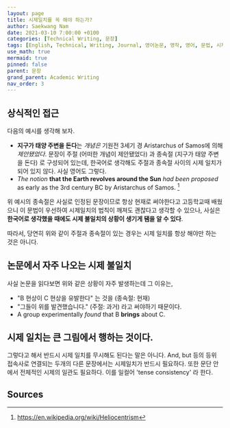 ```yaml
---
layout: page
title: 시제일치를 꼭 해야 하는가?
author: Saekwang Nam
date: 2021-03-10 7:00:00 +0100
categories: [Technical Writing, 문장]
tags: [English, Technical, Writing, Journal, 영어논문, 영작, 영어, 문법, 시제 일치, tense agreement, tense consistency]
use_math: true
mermaid: true
pinned: false
parent: 문장
grand_parent: Academic Writing
nav_order: 3
---
```


## 상식적인 접근
다음의 예시를 생각해 보자.
- **지구가 태양 주변을 돈다**는 *개념은* 기원전 3세기 경 Aristarchus of Samos에 의해 *제안됐었다*.
문장이 주절 (어떠한 개념이 제안됐었다) 과 종속절 (지구가 태양 주변을 돈다) 로 구성되어 있는데, 한국어로 생각해도 주절과 종속절 사이의 시제 일치가 되어 있지 않다. 사실 영어도 그렇다.
- *The notion* **that the Earth revolves around the Sun** *had been proposed* as early as the 3rd century BC by Aristarchus of Samos. [^fn_1]

위 예시의 종속절은 사실로 인정된 문장이므로 항상 현재로 써야한다고 고등학교때 배웠으니 이 문법이 우선하여 시제일치의 법칙이 깨져도 괜찮다고 생각할 수 있으나, 사실은 **한국어로 생각했을 때에도 시제 불일치의 상황이 생기게 됌을 알 수 있다**.

따라서, 당연히 위와 같이 주절과 종속절이 있는 경우는 시제 일치를 항상 해야만 하는 것은 아니다.

## 논문에서 자주 나오는 시제 불일치
사실 논문을 읽다보면 위와 같은 상황이 자주 발생하는데 그 이유는,
- "B 현상이 C 현상을 유발한다" 는 것을 (종속절: 현재)
- "그들이 위를 발견했습니다." (주절: 과거) 라고 써야하기 때문이다.
- A group experimentally *found* that B **brings** about C.

## 시제 일치는 큰 그림에서 행하는 것이다.
그렇다고 해서 반드시 시제 일치를 무시해도 된다는 말은 아니다. And, but 등의 등위 접속사로 연결되는 두개의 다른 문장에서는 시제일치가 반드시 필요하다. 또한 문단 안에서 전체적인 시제의 일관도 필요하다. 이를 일컬어 'tense consistency' 라 한다. 

## Sources
[^fn_1]: https://en.wikipedia.org/wiki/Heliocentrism